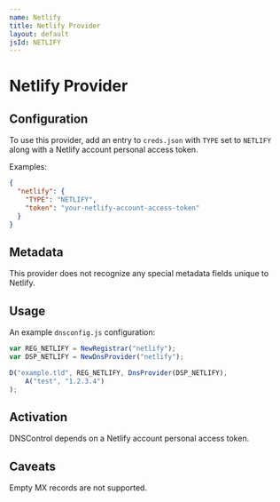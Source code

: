 ```yaml
---
name: Netlify
title: Netlify Provider
layout: default
jsId: NETLIFY
---
```

# Netlify Provider
## Configuration

To use this provider, add an entry to `creds.json` with `TYPE` set to `NETLIFY`
along with a Netlify account personal access token.

Examples:

```json
{
  "netlify": {
    "TYPE": "NETLIFY",
    "token": "your-netlify-account-access-token"
  }
}
```

## Metadata
This provider does not recognize any special metadata fields unique to Netlify.

## Usage
An example `dnsconfig.js` configuration:

```js
var REG_NETLIFY = NewRegistrar("netlify");
var DSP_NETLIFY = NewDnsProvider("netlify");

D("example.tld", REG_NETLIFY, DnsProvider(DSP_NETLIFY),
    A("test", "1.2.3.4")
);
```

## Activation
DNSControl depends on a Netlify account personal access token.

## Caveats
Empty MX records are not supported.


